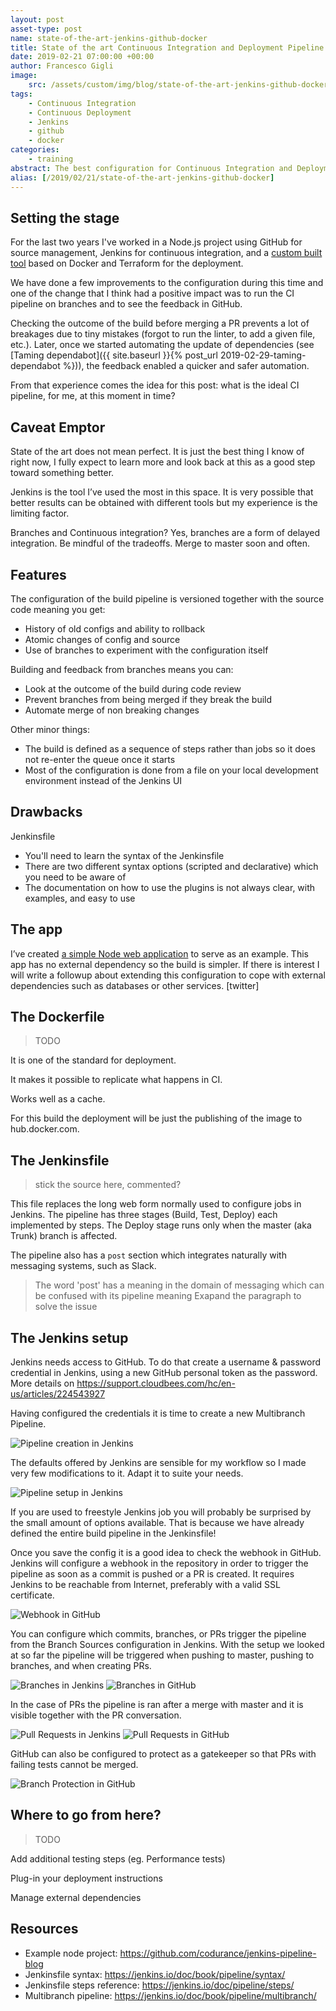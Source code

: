 ```yaml
---
layout: post
asset-type: post
name: state-of-the-art-jenkins-github-docker
title: State of the art Continuous Integration and Deployment Pipeline with Jenkins, GitHub, and Docker
date: 2019-02-21 07:00:00 +00:00
author: Francesco Gigli
image:
    src: /assets/custom/img/blog/state-of-the-art-jenkins-github-docker/jenkins_bg.jpg
tags:
    - Continuous Integration
    - Continuous Deployment
    - Jenkins
    - github
    - docker
categories:
    - training
abstract: The best configuration for Continuous Integration and Deployment that I have seen so far, explained in some details. 
alias: [/2019/02/21/state-of-the-art-jenkins-github-docker]
---
```


## Setting the stage

For the last two years I've worked in a Node.js project using GitHub for source management, Jenkins for continuous integration, and a [custom built tool](https://mergermarket.github.io/cdflow/) based on Docker and Terraform for the deployment.

We have done a few improvements to the configuration during this time and one of the change that I think had a positive impact was to run the CI pipeline on branches and to see the feedback in GitHub.

Checking the outcome of the build before merging a PR prevents a lot of breakages due to tiny mistakes (forgot to run the linter, to add a given file, etc.). Later, once we started automating the update of dependencies (see [Taming dependabot]({{ site.baseurl }}{% post_url 2019-02-29-taming-dependabot %})), the feedback enabled a quicker and safer automation.

From that experience comes the idea for this post: what is the ideal CI pipeline, for me, at this moment in time?

## Caveat Emptor

State of the art does not mean perfect. It is just the best thing I know of right now, I fully expect to learn more and look back at this as a good step toward something better.

Jenkins is the tool I’ve used the most in this space. It is very possible that better results can be obtained with different tools but my experience is the limiting factor.

Branches and Continuous integration? Yes, branches are a form of delayed integration. Be mindful of the tradeoffs. Merge to master soon and often.

## Features

The configuration of the build pipeline is versioned together with the source code meaning you get:

* History of old configs and ability to rollback
* Atomic changes of config and source
* Use of branches to experiment with the configuration itself

Building and feedback from branches means you can:

* Look at the outcome of the build during code review
* Prevent branches from being merged if they break the build
* Automate merge of non breaking changes

Other minor things:

* The build is defined as a sequence of steps rather than jobs so it does not re-enter the queue once it starts
* Most of the configuration is done from a file on your local development environment instead of the Jenkins UI

## Drawbacks

Jenkinsfile

* You'll need to learn the syntax of the Jenkinsfile
* There are two different syntax options (scripted and declarative) which you need to be aware of
* The documentation on how to use the plugins is not always clear, with examples, and easy to use

## The app

I’ve created [a simple Node web application](https://github.com/codurance/jenkins-pipeline-blog) to serve as an example. This app has no external dependency so the build is simpler. If there is interest I will write a followup about extending this configuration to cope with external dependencies such as databases or other services. [twitter]

## The Dockerfile

> TODO

It is one of the standard for deployment.

It makes it possible to replicate what happens in CI.

Works well as a cache.

For this build the deployment will be just the publishing of the image to hub.docker.com.

## The Jenkinsfile

> stick the source here, commented?

This file replaces the long web form normally used to configure jobs in Jenkins. The pipeline has three stages (Build, Test, Deploy) each implemented by steps. The Deploy stage runs only when the master (aka Trunk) branch is affected.

The pipeline also has a `post` section which integrates naturally with messaging systems, such as Slack.
> The word 'post' has a meaning in the domain of messaging which can be confused with its pipeline meaning
> Exapand the paragraph to solve the issue

## The Jenkins setup

Jenkins needs access to GitHub. To do that create a username & password credential in Jenkins, using a new GitHub personal token as the password. More details on https://support.cloudbees.com/hc/en-us/articles/224543927

Having configured the credentials it is time to create a new Multibranch Pipeline.

![Pipeline creation in Jenkins]({{site.baseurl}}/assets/custom/img/blog/state-of-the-art-jenkins-github-docker/pipeline_creation.jpg)

The defaults offered by Jenkins are sensible for my workflow so I made very few modifications to it. Adapt it to suite your needs.

![Pipeline setup in Jenkins]({{site.baseurl}}/assets/custom/img/blog/state-of-the-art-jenkins-github-docker/pipeline_setup.jpg)

If you are used to freestyle Jenkins job you will probably be surprised by the small amount of options available. That is because we have already defined the entire build pipeline in the Jenkinsfile!

Once you save the config it is a good idea to check the webhook in GitHub. Jenkins will configure a webhook in the repository in order to trigger the pipeline as soon as a commit is pushed or a PR is created. It requires Jenkins to be reachable from Internet, preferably with a valid SSL certificate.

![Webhook in GitHub]({{site.baseurl}}/assets/custom/img/blog/state-of-the-art-jenkins-github-docker/webhook.jpg)

You can configure which commits, branches, or PRs trigger the pipeline from the Branch Sources configuration in Jenkins. With the setup we looked at so far the pipeline will be triggered when pushing to master, pushing to branches, and when creating PRs. 

![Branches in Jenkins]({{site.baseurl}}/assets/custom/img/blog/state-of-the-art-jenkins-github-docker/branches_jenkins.jpg)
![Branches in GitHub]({{site.baseurl}}/assets/custom/img/blog/state-of-the-art-jenkins-github-docker/branches_github.jpg)
 
In the case of PRs the pipeline is ran after a merge with master and it is visible together with the PR conversation.

![Pull Requests in Jenkins]({{site.baseurl}}/assets/custom/img/blog/state-of-the-art-jenkins-github-docker/pr_jenkins.jpg)
![Pull Requests in GitHub]({{site.baseurl}}/assets/custom/img/blog/state-of-the-art-jenkins-github-docker/pr_github.jpg)
 
GitHub can also be configured to protect as a gatekeeper so that PRs with failing tests cannot be merged.

![Branch Protection in GitHub]({{site.baseurl}}/assets/custom/img/blog/state-of-the-art-jenkins-github-docker/branch_protection.jpg)

## Where to go from here?

> TODO

Add additional testing steps (eg. Performance tests)

Plug-in your deployment instructions

Manage external dependencies

## Resources

* Example node project: https://github.com/codurance/jenkins-pipeline-blog
* Jenkinsfile syntax: https://jenkins.io/doc/book/pipeline/syntax/
* Jenkinsfile steps reference: https://jenkins.io/doc/pipeline/steps/
* Multibranch pipeline: https://jenkins.io/doc/book/pipeline/multibranch/
